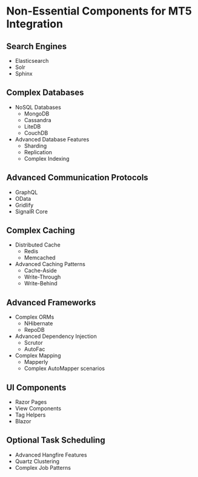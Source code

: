 # Non-Essential Components for MT5 Integration

## Search Engines
- Elasticsearch
- Solr
- Sphinx

## Complex Databases
- NoSQL Databases
  - MongoDB
  - Cassandra
  - LiteDB
  - CouchDB
- Advanced Database Features
  - Sharding
  - Replication
  - Complex Indexing

## Advanced Communication Protocols
- GraphQL
- OData
- Gridlify
- SignalR Core

## Complex Caching
- Distributed Cache
  - Redis
  - Memcached
- Advanced Caching Patterns
  - Cache-Aside
  - Write-Through
  - Write-Behind

## Advanced Frameworks
- Complex ORMs
  - NHibernate
  - RepoDB
- Advanced Dependency Injection
  - Scrutor
  - AutoFac
- Complex Mapping
  - Mapperly
  - Complex AutoMapper scenarios

## UI Components
- Razor Pages
- View Components
- Tag Helpers
- Blazor

## Optional Task Scheduling
- Advanced Hangfire Features
- Quartz Clustering
- Complex Job Patterns
